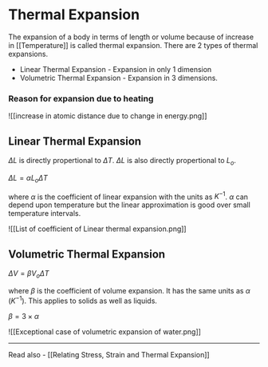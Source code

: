 # Thermal Expansion

The expansion of a body in terms of length or volume because of increase in [[Temperature]] is called thermal expansion. There are 2 types of thermal expansions.

- Linear Thermal Expansion - Expansion in only 1 dimension
- Volumetric Thermal Expansion - Expansion in 3 dimensions.

### Reason for expansion due to heating

![[increase in atomic distance due to change in energy.png]]


## Linear Thermal Expansion
${\Delta L}$ is directly propertional to ${\Delta T}$.
${\Delta L}$ is also directly propertional to ${L_o}$.

${\Delta L = \alpha L_o \Delta T}$

where ${\alpha}$ is the coefficient of linear expansion with the units as ${K^{-1}}$. 
${\alpha}$ can depend upon temperature but the linear approximation is good over small temperature intervals.

![[List of coefficient of Linear thermal expansion.png]]


## Volumetric Thermal Expansion

${\Delta V = \beta V_o \Delta T}$

where ${\beta}$ is the coefficient of volume expansion. It has the same units as ${\alpha}$ (${K^{-1}}$). This applies to solids as well as liquids.

${\beta = 3 \times \alpha}$

![[Exceptional case of volumetric expansion of water.png]]

---
Read also - [[Relating Stress, Strain and Thermal Expansion]]